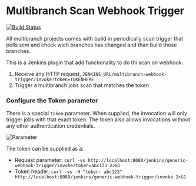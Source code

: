 # Multibranch Scan Webhook Trigger

[![Build Status](https://ci.jenkins.io/job/Plugins/job/multibranch-scan-webhook-trigger-plugin/job/master/badge/icon)](https://ci.jenkins.io/job/Plugins/job/multibranch-scan-webhook-trigger-plugin)

All multibranch projects comes with build in periodically scan trigger that polls scm and check wich branches has changed and than build those branches.

This is a Jenkins plugin that add functionality to do thi scan on webhook:

 1. Receive any HTTP request, `JENKINS_URL/multibranch-webhook-trigger/invoke?token=TOKENHERE`
 2. Trigger a multibranch jobs scan that matches the token



### Configure the Token parameter

There is a special `token` parameter. When supplied, the invocation will only trigger jobs with that exact token. The token also allows invocations without any other authentication credentials.

![Parameter](https://github.com/jenkinsci/multibranch-scan-webhook-trigger/blob/master/images/configure-token.png)

The token can be supplied as a:

* Request parameter: `curl -vs http://localhost:8080/jenkins/generic-webhook-trigger/invoke?token=abc123 2>&1`
* Token header: `curl -vs -H "token: abc123" http://localhost:8080/jenkins/generic-webhook-trigger/invoke 2>&1`

